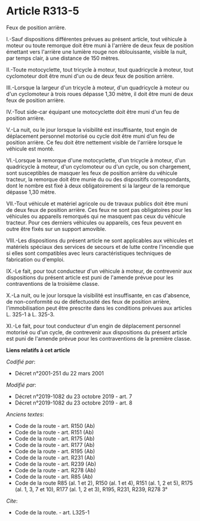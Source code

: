 # Article R313-5

Feux de position arrière.

I.-Sauf dispositions différentes prévues au présent article, tout véhicule à moteur ou toute remorque doit être muni à
l'arrière de deux feux de position émettant vers l'arrière une lumière rouge non éblouissante, visible la nuit, par temps
clair, à une distance de 150 mètres.

II.-Toute motocyclette, tout tricycle à moteur, tout quadricycle à moteur, tout cyclomoteur doit être muni d'un ou de deux
feux de position arrière.

III.-Lorsque la largeur d'un tricycle à moteur, d'un quadricycle à moteur ou d'un cyclomoteur à trois roues dépasse 1,30
mètre, il doit être muni de deux feux de position arrière.

IV.-Tout side-car équipant une motocyclette doit être muni d'un feu de position arrière.

V.-La nuit, ou le jour lorsque la visibilité est insuffisante, tout engin de déplacement personnel motorisé ou cycle doit
être muni d'un feu de position arrière. Ce feu doit être nettement visible de l'arrière lorsque le véhicule est monté.

VI.-Lorsque la remorque d'une motocyclette, d'un tricycle à moteur, d'un quadricycle à moteur, d'un cyclomoteur ou d'un
cycle, ou son chargement, sont susceptibles de masquer les feux de position arrière du véhicule tracteur, la remorque doit
être munie du ou des dispositifs correspondants, dont le nombre est fixé à deux obligatoirement si la largeur de la remorque
dépasse 1,30 mètre.

VII.-Tout véhicule et matériel agricole ou de travaux publics doit être muni de deux feux de position arrière. Ces feux ne
sont pas obligatoires pour les véhicules ou appareils remorqués qui ne masquent pas ceux du véhicule tracteur. Pour ces
derniers véhicules ou appareils, ces feux peuvent en outre être fixés sur un support amovible.

VIII.-Les dispositions du présent article ne sont applicables aux véhicules et matériels spéciaux des services de secours et
de lutte contre l'incendie que si elles sont compatibles avec leurs caractéristiques techniques de fabrication ou d'emploi.

IX.-Le fait, pour tout conducteur d'un véhicule à moteur, de contrevenir aux dispositions du présent article est puni de
l'amende prévue pour les contraventions de la troisième classe.

X.-La nuit, ou le jour lorsque la visibilité est insuffisante, en cas d'absence, de non-conformité ou de défectuosité des
feux de position arrière, l'immobilisation peut être prescrite dans les conditions prévues aux articles L. 325-1 à L. 325-3.

XI.-Le fait, pour tout conducteur d'un engin de déplacement personnel motorisé ou d'un cycle, de contrevenir aux dispositions
du présent article est puni de l'amende prévue pour les contraventions de la première classe.

**Liens relatifs à cet article**

_Codifié par_:

  - Décret n°2001-251 du 22 mars 2001

_Modifié par_:

  - Décret n°2019-1082 du 23 octobre 2019 - art. 7
  - Décret n°2019-1082 du 23 octobre 2019 - art. 8

_Anciens textes_:

  - Code de la route - art. R150 (Ab)
  - Code de la route - art. R151 (Ab)
  - Code de la route - art. R175 (Ab)
  - Code de la route - art. R177 (Ab)
  - Code de la route - art. R195 (Ab)
  - Code de la route - art. R231 (Ab)
  - Code de la route - art. R239 (Ab)
  - Code de la route - art. R278 (Ab)
  - Code de la route - art. R85 (Ab)
  - Code de la route R85 (al. 1 et 2), R150 (al. 1 et 4), R151 (al. 1, 2 et 5), R175 (al. 1, 3, 7 et 10), R177 (al. 1, 2 et 3), R195, R231, R239, R278 3°

_Cite_:

  - Code de la route. - art. L325-1
